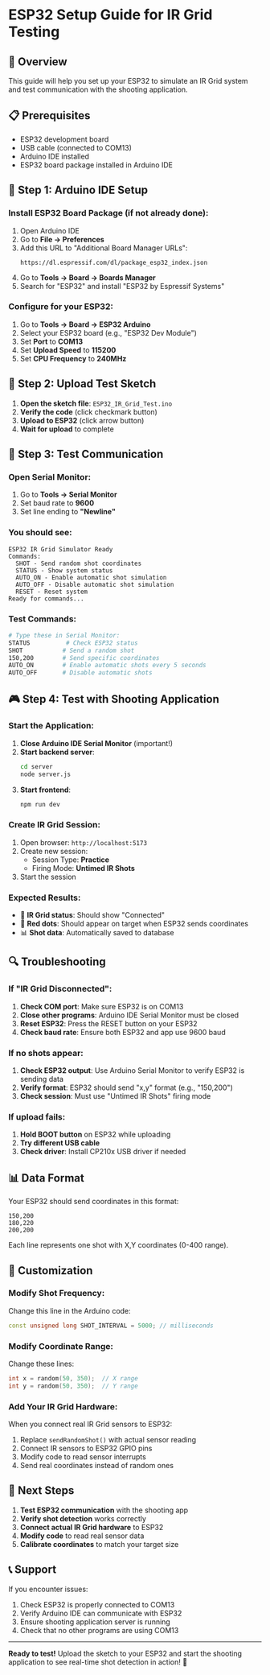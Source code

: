 # ESP32 Setup Guide for IR Grid Testing

## 🎯 Overview
This guide will help you set up your ESP32 to simulate an IR Grid system and test communication with the shooting application.

## 📋 Prerequisites
- ESP32 development board
- USB cable (connected to COM13)
- Arduino IDE installed
- ESP32 board package installed in Arduino IDE

## 🔧 Step 1: Arduino IDE Setup

### Install ESP32 Board Package (if not already done):
1. Open Arduino IDE
2. Go to **File → Preferences**
3. Add this URL to "Additional Board Manager URLs":
   ```
   https://dl.espressif.com/dl/package_esp32_index.json
   ```
4. Go to **Tools → Board → Boards Manager**
5. Search for "ESP32" and install "ESP32 by Espressif Systems"

### Configure for your ESP32:
1. Go to **Tools → Board → ESP32 Arduino**
2. Select your ESP32 board (e.g., "ESP32 Dev Module")
3. Set **Port** to **COM13**
4. Set **Upload Speed** to **115200**
5. Set **CPU Frequency** to **240MHz**

## 🚀 Step 2: Upload Test Sketch

1. **Open the sketch file**: `ESP32_IR_Grid_Test.ino`
2. **Verify the code** (click checkmark button)
3. **Upload to ESP32** (click arrow button)
4. **Wait for upload** to complete

## 📡 Step 3: Test Communication

### Open Serial Monitor:
1. Go to **Tools → Serial Monitor**
2. Set baud rate to **9600**
3. Set line ending to **"Newline"**

### You should see:
```
ESP32 IR Grid Simulator Ready
Commands:
  SHOT - Send random shot coordinates
  STATUS - Show system status
  AUTO_ON - Enable automatic shot simulation
  AUTO_OFF - Disable automatic shot simulation
  RESET - Reset system
Ready for commands...
```

### Test Commands:
```bash
# Type these in Serial Monitor:
STATUS          # Check ESP32 status
SHOT           # Send a random shot
150,200        # Send specific coordinates
AUTO_ON        # Enable automatic shots every 5 seconds
AUTO_OFF       # Disable automatic shots
```

## 🎮 Step 4: Test with Shooting Application

### Start the Application:
1. **Close Arduino IDE Serial Monitor** (important!)
2. **Start backend server**:
   ```bash
   cd server
   node server.js
   ```
3. **Start frontend**:
   ```bash
   npm run dev
   ```

### Create IR Grid Session:
1. Open browser: `http://localhost:5173`
2. Create new session:
   - Session Type: **Practice**
   - Firing Mode: **Untimed IR Shots**
3. Start the session

### Expected Results:
- 🔌 **IR Grid status**: Should show "Connected"
- 🔴 **Red dots**: Should appear on target when ESP32 sends coordinates
- 📊 **Shot data**: Automatically saved to database

## 🔍 Troubleshooting

### If "IR Grid Disconnected":
1. **Check COM port**: Make sure ESP32 is on COM13
2. **Close other programs**: Arduino IDE Serial Monitor must be closed
3. **Reset ESP32**: Press the RESET button on your ESP32
4. **Check baud rate**: Ensure both ESP32 and app use 9600 baud

### If no shots appear:
1. **Check ESP32 output**: Use Arduino Serial Monitor to verify ESP32 is sending data
2. **Verify format**: ESP32 should send "x,y" format (e.g., "150,200")
3. **Check session**: Must use "Untimed IR Shots" firing mode

### If upload fails:
1. **Hold BOOT button** on ESP32 while uploading
2. **Try different USB cable**
3. **Check driver**: Install CP210x USB driver if needed

## 📊 Data Format

Your ESP32 should send coordinates in this format:
```
150,200
180,220
200,200
```

Each line represents one shot with X,Y coordinates (0-400 range).

## 🔧 Customization

### Modify Shot Frequency:
Change this line in the Arduino code:
```cpp
const unsigned long SHOT_INTERVAL = 5000; // milliseconds
```

### Modify Coordinate Range:
Change these lines:
```cpp
int x = random(50, 350);  // X range
int y = random(50, 350);  // Y range
```

### Add Your IR Grid Hardware:
When you connect real IR Grid sensors to ESP32:
1. Replace `sendRandomShot()` with actual sensor reading
2. Connect IR sensors to ESP32 GPIO pins
3. Modify code to read sensor interrupts
4. Send real coordinates instead of random ones

## 🎯 Next Steps

1. **Test ESP32 communication** with the shooting app
2. **Verify shot detection** works correctly
3. **Connect actual IR Grid hardware** to ESP32
4. **Modify code** to read real sensor data
5. **Calibrate coordinates** to match your target size

## 📞 Support

If you encounter issues:
1. Check ESP32 is properly connected to COM13
2. Verify Arduino IDE can communicate with ESP32
3. Ensure shooting application server is running
4. Check that no other programs are using COM13

---

**Ready to test!** Upload the sketch to your ESP32 and start the shooting application to see real-time shot detection in action! 🎯
